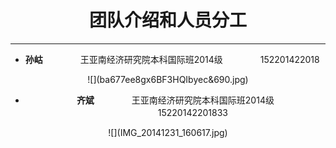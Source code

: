 # <center>团队介绍和人员分工


---

* **孙岵** 　　　　王亚南经济研究院本科国际班2014级    　　　　152201422018
<center>
![](ba677ee8gx6BF3HQIbyec&690.jpg)

* **齐斌**　　　　 王亚南经济研究院本科国际班2014级 　　　　15220142201833
<center>
![](IMG_20141231_160617.jpg)